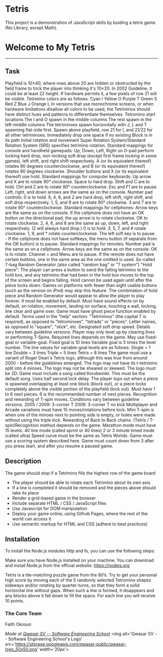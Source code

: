 # Tetris
This project is a demonstration of  JavaScript skills by buiding a tetris game (No Library, except Math).

# Welcome to My Tetris
***

## Task

Playfield is 10×40, where rows above 20 are hidden or obstructed by the field frame to trick the player into thinking it's 10×20. In 2002 Guideline, it could be at least 22 height.
If hardware permits it, a few pixels of row 21 will be visible.
Tetrimino colors are as follows.
Cyan I
Yellow O
Purple T
Green S
Red Z
Blue J
Orange L
In versions that use monochrome screens, or when hardware limitations disallow all colors to be used, the Tetriminos should have distinct hues and patterns to differentiate themselves.
Tetromino start locations
The I and O spawn in the middle columns
The rest spawn in the left-middle columns
The tetriminoes spawn horizontally with J, L and T spawning flat-side first.
Spawn above playfield, row 21 for I, and 21/22 for all other tetriminoes.
Immediately drop one space if no existing Block is in its path
Initial rotation and movement
Super Rotation System/Standard Rotation System (SRS) specifies tetrimino rotation.
Standard mappings for console and handheld gamepads:
Up, Down, Left, Right on D-pad perform locking hard drop, non-locking soft drop (except first frame locking in some games), left shift, and right shift respectively.
A (or its equivalent thereof) rotates 90 degrees counterclockwise, and B (or its equivalent thereof) rotates 90 degrees clockwise.
Shoulder buttons and X (or its equivalent thereof) use hold.
Standard mappings for computer keyboards:
Up arrow and X are to rotate 90° clockwise.
Space to hard drop.
Shift and C are to hold.
Ctrl and Z are to rotate 90° counterclockwise.
Esc and F1 are to pause.
Left, right, and down arrows are the same as on the console.
Number pad controls:
0 is to hold.
8, 4, 6, and 2 are hard drop, left shift, right shift, and soft drop respectively.
1, 5, and 9 are to rotate 90° clockwise.
3 and 7 are to rotate 90° counterclockwise.
Standard mappings for cellphones:
Arrow keys are the same as on the console.
If the cellphone does not have an OK button on the directional pad, the up arrow is to rotate clockwise.
OK to rotate clockwise.
2, 4, 6, and 8 are the same as up, down, left, and right respectively. (2 will always hard drop.)
0 is to hold.
3, 5, 7, and # rotate clockwise.
1, 9, and * rotate counterclockwise.
The left soft key is to pause. - If the cellphone does not have softkeys, the menu button (if separate from the OK button) is to pause.
Standard mappings for remotes:
Number pad is the same as on a cellphone.
Arrow keys are the same as on the console.
OK is to rotate.
Channel + and Menu are to pause.
If the remote does not have certain buttons, one in the same area as the one omitted is used.
So-called 7-bag Random Generator (also called "random bag" or "7 system")
"Hold piece": The player can press a button to send the falling tetrimino to the hold box, and any tetrimino that had been in the hold box moves to the top of the screen and begins falling. Hold cannot be used again until after the piece locks down. Games on platforms with fewer than eight usable buttons (such as the version on iPod) may skip this feature. The combination of hold piece and Random Generator would appear to allow the player to play forever. It must be enabled by default.
Must have sound effects on by default, on rotation, movement, landing on surface, touching a wall, locking, line clear and game over.
Game must have ghost piece function enabled by default.
Terms used in the "help" section:
"Tetriminos" (the capital T is required), as opposed to "tetrominoes", "tetrads" or "pieces".
Letter names, as opposed to "square", "stick", etc.
Designated soft drop speed. Details vary between guideline versions.
Player may only level up by clearing lines or performing T-Spins. Required lines depends on the game.
May use fixed-goal or variable-goal.
Fixed goal is 10 lines
Variable goal is 5 times the level number.
The line values for variable-goal levels are as follows:
Single = 1 line
Double = 3 lines
Triple = 5 lines
Tetris = 8 lines
The game must use a variant of Roger Dean's Tetris logo, although this was true from around 2000 - before the guidelines emerged.
The logo may not have its t-tetrimino split into 4 minoes.
The logo may not be sheared or skewed.
The logo must be 2D.
Game must include a song called Korobeiniki. This must be the default song.
Uses half second lock delay.
The player tops out when a piece is spawned overlapping at least one block (block out), or a piece locks completely above the visible portion of the playfield (lock out).
Must have 1 to 6 next pieces.
6 is the recommended number of next pieces.
Recognition and rewarding of T-spin moves. Conditions vary between guideline versions.
2005 / 2009: 3-corner T
2006: 3-corner T no kick
Multiplayer and Arcade variations must have 15 moves/rotations before lock.
Mini T-spin is when one of the minoes next to pointing side is empty, or holes were made without using the triple kick.
Rewarding of Back to Back chains. (Tetris / T-spin)Recognition method depends on the game.
Marathon mode must have 15 levels.
40 line mode (called sprint or 40 lines)
2 or 3 minute timed mode (called ultra)
Speed curve must be the same as Tetris Worlds.
Game must use a scoring system described here.
Game must count down from 3 after you press start, and after you resume a paused game.
## Description
The game should stop if a Tetrimino fills the highest row of the game board
* The player should be able to rotate each Tetrimino about its own axis
* If a line is completed it should be removed and the pieces above should take its place
* Render a grid-based game in the browser
* Include separate HTML / CSS / JavaScript files
* Use Javascript for DOM manipulation
* Deploy your game online, using Github Pages, where the rest of the world can access it
* Use semantic markup for HTML and CSS (adhere to best practices)


## Installation
To install the Node.js modules http and fs, you can use the following steps:

Make sure you have Node.js installed on your machine. You can download and install Node.js from the official website: https://nodejs.org

Tetris is a tile-matching puzzle game from the 80’s. Try to get your personal high score by moving each of the 5 randomly selected Tetromino shapes sideways and/or rotating by quarter-turns, so that they form a solid horizontal line without gaps. When such a line is formed, it disappears and any blocks above it fall down to fill the space. For each line you will receive 10 points.
### The Core Team
Faith Okosun


<span><i>Made at <a href='https://qwasar.io'>Qwasar SV -- Software Engineering School</a></i></span>
<span><img alt='Qwasar SV -- Software Engineering School's Logo' src='https://storage.googleapis.com/qwasar-public/qwasar-logo_50x50.png' width='20px'></span>
